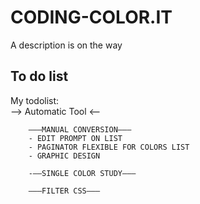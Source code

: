 # CODING-COLOR.IT

A description is on the way

## To do list

My todolist: <br>
––> Automatic Tool <––
```Da fare (?? in dubbio)
    –––MANUAL CONVERSION–––
    - EDIT PROMPT ON LIST
    - PAGINATOR FLEXIBLE FOR COLORS LIST
    - GRAPHIC DESIGN
    
    -––SINGLE COLOR STUDY–––
    
    –––FILTER CSS–––
```